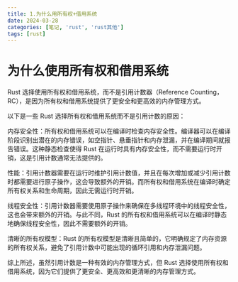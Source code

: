```yaml
---
title: 1.为什么用所有权+借用系统
date: 2024-03-28
categories: [笔记, 'rust', 'rust其他']
tags: [rust]
---
```


# 为什么使用所有权和借用系统

Rust 选择使用所有权和借用系统，而不是引用计数器（Reference Counting，RC），是因为所有权和借用系统提供了更安全和更高效的内存管理方式。

以下是一些 Rust 选择所有权和借用系统而不是引用计数的原因：

内存安全性：所有权和借用系统可以在编译时检查内存安全性。编译器可以在编译阶段识别出潜在的内存错误，如空指针、悬垂指针和内存泄漏，并在编译期间就报告错误。这种静态检查使得 Rust 在运行时具有内存安全性，而不需要运行时开销，这是引用计数通常无法提供的。

性能：引用计数器需要在运行时维护引用计数值，并且在每次增加或减少引用计数时都需要进行原子操作，这会导致额外的开销。而所有权和借用系统在编译时确定所有权关系和生命周期，因此无需运行时开销。

线程安全性：引用计数器需要使用原子操作来确保在多线程环境中的线程安全性，这也会带来额外的开销。与此不同，Rust 的所有权和借用系统可以在编译时静态地确保线程安全性，因此不需要额外的开销。

清晰的所有权模型：Rust 的所有权模型是清晰且简单的，它明确规定了内存资源的所有权关系，避免了引用计数中可能出现的循环引用和内存泄漏问题。

综上所述，虽然引用计数是一种有效的内存管理方式，但 Rust 选择使用所有权和借用系统，因为它们提供了更安全、更高效和更清晰的内存管理方式。
